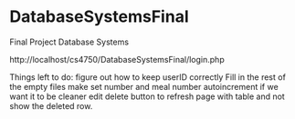 # DatabaseSystemsFinal
Final Project Database Systems


http://localhost/cs4750/DatabaseSystemsFinal/login.php

Things left to do:
figure out how to keep userID correctly 
Fill in the rest of the empty files
make set number and meal number autoincrement if we want it to be cleaner
edit delete button to refresh page with table and not show the deleted row.